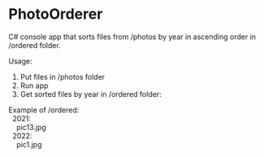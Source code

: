 # PhotoOrderer

C# console app that sorts files from /photos by year in ascending order in /ordered folder.

Usage:
1) Put files in /photos folder
2) Run app
3) Get sorted files by year in /ordered folder:

  Example of /ordered:<br/>
&nbsp;&nbsp;2021:<br/>
&nbsp;&nbsp;&nbsp;&nbsp;pic13.jpg<br/>
&nbsp;&nbsp;2022:<br/>
&nbsp;&nbsp;&nbsp;&nbsp;pic1.jpg <br/>
